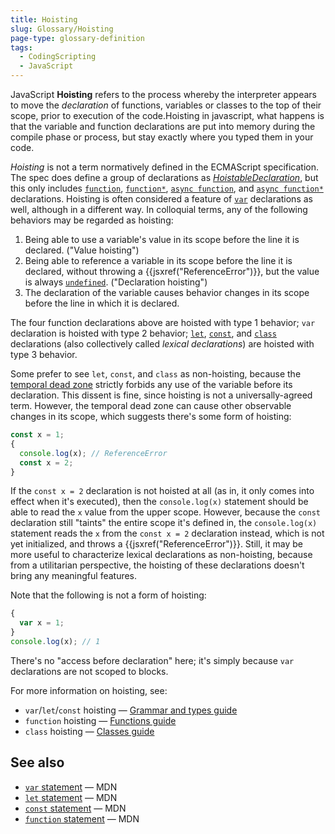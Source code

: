 ```yaml
---
title: Hoisting
slug: Glossary/Hoisting
page-type: glossary-definition
tags:
  - CodingScripting
  - JavaScript
---
```


JavaScript **Hoisting** refers to the process whereby the interpreter appears to move the _declaration_ of functions, variables or classes to the top of their scope, prior to execution of the code.Hoisting in javascript, what happens is that the variable and function declarations are put into memory during the compile phase or process, but stay exactly where you typed them in your code.

_Hoisting_ is not a term normatively defined in the ECMAScript specification. The spec does define a group of declarations as [_HoistableDeclaration_](https://tc39.es/ecma262/#prod-HoistableDeclaration), but this only includes [`function`](/en-US/docs/Web/JavaScript/Reference/Statements/function), [`function*`](/en-US/docs/Web/JavaScript/Reference/Statements/function*), [`async function`](/en-US/docs/Web/JavaScript/Reference/Statements/async_function), and [`async function*`](/en-US/docs/Web/JavaScript/Reference/Statements/async_function*) declarations. Hoisting is often considered a feature of [`var`](/en-US/docs/Web/JavaScript/Reference/Statements/var) declarations as well, although in a different way. In colloquial terms, any of the following behaviors may be regarded as hoisting:

1. Being able to use a variable's value in its scope before the line it is declared. ("Value hoisting")
2. Being able to reference a variable in its scope before the line it is declared, without throwing a {{jsxref("ReferenceError")}}, but the value is always [`undefined`](/en-US/docs/Web/JavaScript/Reference/Global_Objects/undefined). ("Declaration hoisting")
3. The declaration of the variable causes behavior changes in its scope before the line in which it is declared.

The four function declarations above are hoisted with type 1 behavior; `var` declaration is hoisted with type 2 behavior; [`let`](/en-US/docs/Web/JavaScript/Reference/Statements/let), [`const`](/en-US/docs/Web/JavaScript/Reference/Statements/const), and [`class`](/en-US/docs/Web/JavaScript/Reference/Statements/class) declarations (also collectively called _lexical declarations_) are hoisted with type 3 behavior.

Some prefer to see `let`, `const`, and `class` as non-hoisting, because the [temporal dead zone](/en-US/docs/Web/JavaScript/Reference/Statements/let#temporal_dead_zone_tdz) strictly forbids any use of the variable before its declaration. This dissent is fine, since hoisting is not a universally-agreed term. However, the temporal dead zone can cause other observable changes in its scope, which suggests there's some form of hoisting:

```js
const x = 1;
{
  console.log(x); // ReferenceError
  const x = 2;
}
```

If the `const x = 2` declaration is not hoisted at all (as in, it only comes into effect when it's executed), then the `console.log(x)` statement should be able to read the `x` value from the upper scope. However, because the `const` declaration still "taints" the entire scope it's defined in, the `console.log(x)` statement reads the `x` from the `const x = 2` declaration instead, which is not yet initialized, and throws a {{jsxref("ReferenceError")}}. Still, it may be more useful to characterize lexical declarations as non-hoisting, because from a utilitarian perspective, the hoisting of these declarations doesn't bring any meaningful features.

Note that the following is not a form of hoisting:

```js
{
  var x = 1;
}
console.log(x); // 1
```

There's no "access before declaration" here; it's simply because `var` declarations are not scoped to blocks.

For more information on hoisting, see:

- `var`/`let`/`const` hoisting — [Grammar and types guide](/en-US/docs/Web/JavaScript/Guide/Grammar_and_types#variable_hoisting)
- `function` hoisting — [Functions guide](/en-US/docs/Web/JavaScript/Guide/Functions#function_hoisting)
- `class` hoisting — [Classes guide](/en-US/docs/Web/JavaScript/Guide/Using_Classes#class_declaration_hoisting)

## See also

- [`var` statement](/en-US/docs/Web/JavaScript/Reference/Statements/var) — MDN
- [`let` statement](/en-US/docs/Web/JavaScript/Reference/Statements/let) — MDN
- [`const` statement](/en-US/docs/Web/JavaScript/Reference/Statements/const) — MDN
- [`function` statement](/en-US/docs/Web/JavaScript/Reference/Statements/function) — MDN
